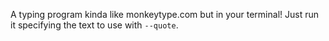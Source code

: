 A typing program kinda like monkeytype.com but in your terminal! Just run it
specifying the text to use with `--quote`.
